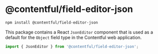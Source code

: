 # @contentful/field-editor-json

```bash
npm install @contentful/field-editor-json
```

This package contains a React `JsonEditor` component that is used as a default for the `Object` field type in the Contentful web application.

```js
import { JsonEditor } from '@contentful/field-editor-json';
```
